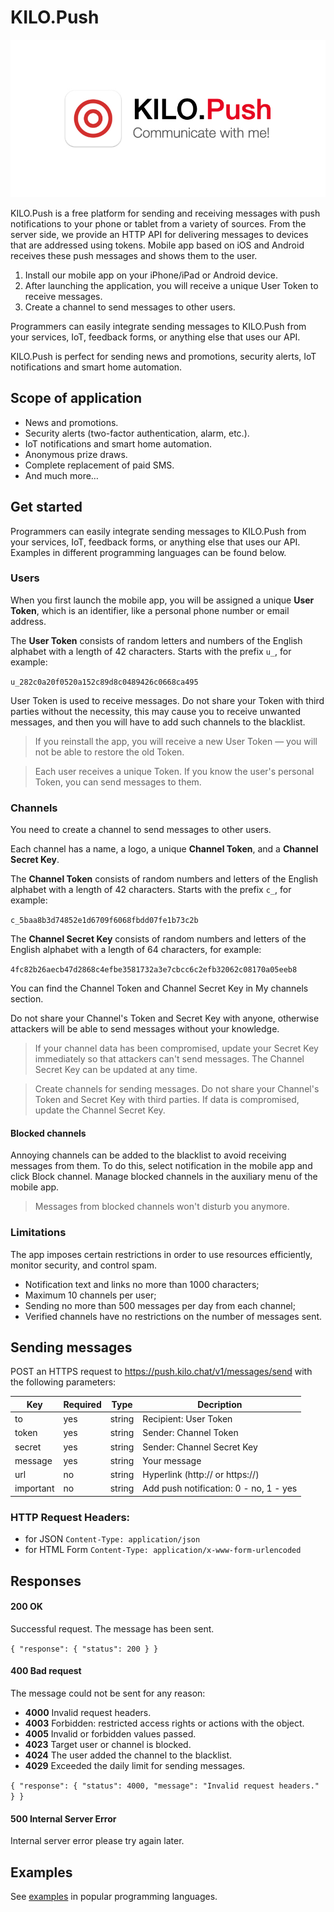 
# KILO.Push

![](https://github.com/artlevitan/KILO.Push-API/blob/main/editor/images/logos/logo.png?raw=true)

KILO.Push is a free platform for sending and receiving messages with push notifications to your phone or tablet from a variety of sources. From the server side, we provide an HTTP API for delivering messages to devices that are addressed using tokens. Mobile app based on iOS and Android receives these push messages and shows them to the user.

1. Install our mobile app on your iPhone/iPad or Android device.
2. After launching the application, you will receive a unique User Token to receive messages.
3. Create a channel to send messages to other users.

Programmers can easily integrate sending messages to KILO.Push from your services, IoT, feedback forms, or anything else that uses our API.

KILO.Push is perfect for sending news and promotions, security alerts, IoT notifications and smart home automation.

## Scope of application
- News and promotions.
- Security alerts (two-factor authentication, alarm, etc.).
- IoT notifications and smart home automation.
- Anonymous prize draws.
- Complete replacement of paid SMS.
- And much more…

## Get started
Programmers can easily integrate sending messages to KILO.Push from your services, IoT, feedback forms, or anything else that uses our API. Examples in different programming languages can be found below.

### Users
When you first launch the mobile app, you will be assigned a unique **User Token**, which is an identifier, like a personal phone number or email address.

The **User Token** consists of random letters and numbers of the English alphabet with a length of 42 characters. Starts with the prefix `u_`, for example:

`u_282c0a20f0520a152c89d8c0489426c0668ca495`

User Token is used to receive messages. Do not share your Token with third parties without the necessity, this may cause you to receive unwanted messages, and then you will have to add such channels to the blacklist.

> If you reinstall the app, you will receive a new User Token — you will not be able to restore the old Token.

> Each user receives a unique Token. If you know the user's personal Token, you can send messages to them.

### Channels
You need to create a channel to send messages to other users.

Each channel has a name, a logo, a unique **Channel Token**, and a **Channel Secret Key**.

The **Channel Token** consists of random numbers and letters of the English alphabet with a length of 42 characters. Starts with the prefix `c_`, for example:

`c_5baa8b3d74852e1d6709f6068fbdd07fe1b73c2b`

The **Channel Secret Key** consists of random numbers and letters of the English alphabet with a length of 64 characters, for example:

`4fc82b26aecb47d2868c4efbe3581732a3e7cbcc6c2efb32062c08170a05eeb8`

You can find the Channel Token and Channel Secret Key in My channels section.

Do not share your Channel's Token and Secret Key with anyone, otherwise attackers will be able to send messages without your knowledge.

> If your channel data has been compromised, update your Secret Key immediately so that attackers can't send messages. The Channel Secret Key can be updated at any time.

> Create channels for sending messages. Do not share your Channel's Token and Secret Key with third parties. If data is compromised, update the Channel Secret Key.

#### Blocked channels
Annoying channels can be added to the blacklist to avoid receiving messages from them. To do this, select notification in the mobile app and click Block channel. Manage blocked channels in the auxiliary menu of the mobile app.

> Messages from blocked channels won't disturb you anymore.

### Limitations
The app imposes certain restrictions in order to use resources efficiently, monitor security, and control spam.
- Notification text and links no more than 1000 characters;
- Maximum 10 channels per user;
- Sending no more than 500 messages per day from each channel;
- Verified channels have no restrictions on the number of messages sent.

## Sending messages
POST an HTTPS request to https://push.kilo.chat/v1/messages/send with the following parameters:

| Key | Required | Type | Decription |
|--|--|--|--|
| to | yes | string | Recipient: User Token |
| token | yes | string | Sender: Channel Token |
| secret | yes | string | Sender: Channel Secret Key |
| message | yes | string | Your message |
| url | no | string | Hyperlink (http:// or https://) |
| important | no | string | Add push notification: 0 - no, 1 - yes |

### HTTP Request Headers:
- for JSON `Content-Type: application/json`
- for HTML Form `Content-Type: application/x-www-form-urlencoded`

## Responses
#### 200 OK
Successful request. The message has been sent.

`{
    "response": {
        "status": 200
    }
}`

#### 400 Bad request
The message could not be sent for any reason:
- **4000** Invalid request headers.
- **4003** Forbidden: restricted access rights or actions with the object.
- **4005** Invalid or forbidden values passed.
- **4023** Target user or channel is blocked.
- **4024** The user added the channel to the blacklist.
- **4029** Exceeded the daily limit for sending messages.

`{
    "response": {
        "status": 4000,
        "message": "Invalid request headers."
    }
}`

#### 500 Internal Server Error
Internal server error please try again later.

## Examples
See [examples](https://github.com/artlevitan/KILO.Push-API/tree/main/examples "examples") in popular programming languages.